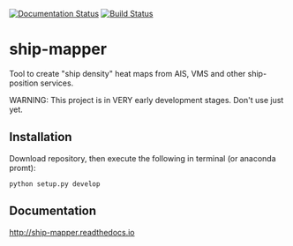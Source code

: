 [![Documentation Status](https://readthedocs.org/projects/ship-mapper/badge/?version=latest)](http://ship-mapper.readthedocs.io/en/latest/?badge=latest) [![Build Status](https://travis-ci.org/Diego-Ibarra/ship_mapper.svg?branch=master)](https://travis-ci.org/Diego-Ibarra/ship_mapper)

# ship-mapper
Tool to create "ship density" heat maps from AIS, VMS and other ship-position services.

WARNING: This project is in VERY early development stages. Don't use just yet.

## Installation
Download repository, then execute the following in terminal (or anaconda promt):

`python setup.py develop`

## Documentation
http://ship-mapper.readthedocs.io

